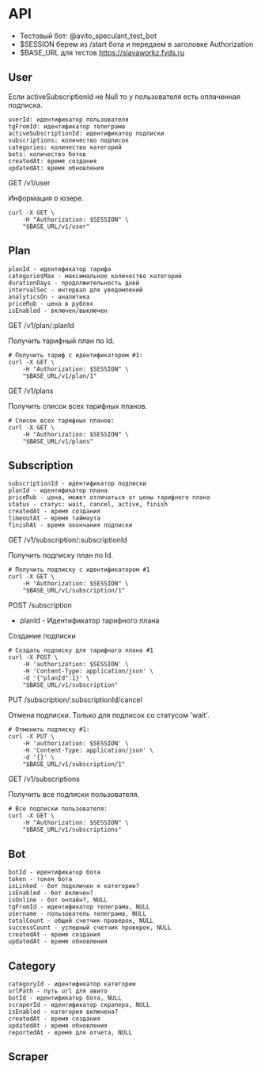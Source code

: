 API
===

- Тестовый бот: @avito_speculant_test_bot
- $SESSION берем из /start бота и передаем в заголовке Authorization
- $BASE_URL для тестов https://slavaworkz.fvds.ru

User
----

Если activeSubscriptionId не Null то у пользователя есть оплаченная подписка.

```
userId: идентификатор пользователя
tgFromId: идентификатор телеграма
activeSubscriptionId: идентификатор подписки
subscriptions: количество подписок
categories: количество категорий
bots: количество ботов
createdAt: время создания
updatedAt: время обновления
```

GET /v1/user

Информация о юзере.

```
curl -X GET \
    -H "Authorization: $SESSION" \
    "$BASE_URL/v1/user"
```

Plan
----

```
planId - идентификатор тарифа
categoriesMax - максимальное количество категорий
durationDays - продолжительность дней
intervalSec - интервал для уведомлений
analyticsOn - аналитика
priceRub - цена в рублях
isEnabled - включен/выключен
```

GET /v1/plan/:planId

Получить тарифный план по Id.

```
# Получить тариф с идентификатором #1:
curl -X GET \
    -H "Authorization: $SESSION" \
    "$BASE_URL/v1/plan/1"
```

GET /v1/plans

Получить список всех тарифных планов.

```
# Список всех тарифных планов:
curl -X GET \
    -H "Authorization: $SESSION" \
    "$BASE_URL/v1/plans"
```

Subscription
------------

```
subscriptionId - идентификатор подписки
planId - идентификатор плана
priceRub - цена, может отличаться от цены тарифного плана
status - статус: wait, cancel, active, finish
createdAt - время создания
timeoutAt - время таймаута
finishAt - время окончания подписки
```

GET /v1/subscription/:subscriptionId

Получить подписку план по Id.

```
# Получить подписку с идентификатором #1
curl -X GET \
    -H "Authorization: $SESSION" \
    "$BASE_URL/v1/subscription/1"
```

POST /subscription

  - planId - Идентификатор тарифного плана

Создание подписки

```
# Создать подписку для тарифного плана #1
curl -X POST \
    -H 'authorization: $SESSION' \
    -H 'Content-Type: application/json' \
    -d '{"planId":1}' \
    "$BASE_URL/v1/subscription"
```

PUT /subscription/:subscriptionId/cancel

Отмена подписки. Только для подписок со статусом 'wait'.

```
# Отменить подписку #1:
curl -X PUT \
    -H 'authorization: $SESSION' \
    -H 'Content-Type: application/json' \
    -d '{}' \
    "$BASE_URL/v1/subscription/1"
```

GET /v1/subscriptions

Получить все подписки пользователя.

```
# Все подписки пользователя:
curl -X GET \
    -H "Authorization: $SESSION" \
    "$BASE_URL/v1/subscriptions"
```

Bot
---

```
botId - идентификатор бота
token - токен бота
isLinked - бот подключен к категории?
isEnabled - бот включен?
isOnline - бот онлайн?, NULL
tgFromId - идентификатор телеграма, NULL
username - пользователь телеграма, NULL
totalCount - общий счетчик проверок, NULL
successCount - успешный счетчик проверок, NULL
createdAt - время создания
updatedAt - время обновления

```

Category
--------

```
categoryId - идентификатор категории
urlPath - путь url для авито
botId - идентификатор бота, NULL
scraperId - идентификатор скрапера, NULL
isEnabled - категория включена?
createdAt - время создания
updatedAt - время обновления
reportedAt - время для отчета, NULL

```

Scraper
-------

```
```


